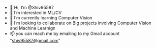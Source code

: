 - 👋 Hi, I’m @Shiv95587
- 👀 I’m interested in ML/CV
- 🌱 I’m currently learning Computer Vision
- 💞️ I’m looking to collaborate on Big projects involving Computer Vision and Machine Learnign
- 📫 you can reach me by emailing to my  Gmail account "shiv95587@gmail.com"

<!---
Shiv95587/Shiv95587 is a ✨ special ✨ repository because its `README.md` (this file) appears on your GitHub profile.
You can click the Preview link to take a look at your changes.
--->
